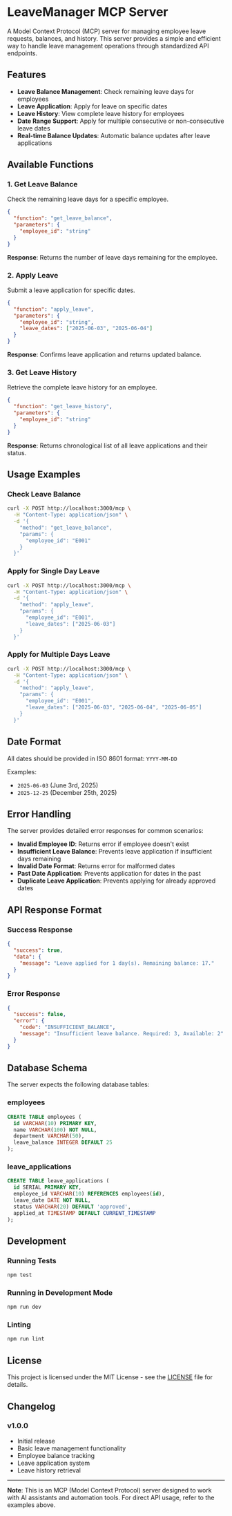 # LeaveManager MCP Server

A Model Context Protocol (MCP) server for managing employee leave requests, balances, and history. This server provides a simple and efficient way to handle leave management operations through standardized API endpoints.

## Features

- **Leave Balance Management**: Check remaining leave days for employees
- **Leave Application**: Apply for leave on specific dates
- **Leave History**: View complete leave history for employees
- **Date Range Support**: Apply for multiple consecutive or non-consecutive leave dates
- **Real-time Balance Updates**: Automatic balance updates after leave applications

## Available Functions

### 1. Get Leave Balance
Check the remaining leave days for a specific employee.

```json
{
  "function": "get_leave_balance",
  "parameters": {
    "employee_id": "string"
  }
}
```

**Response**: Returns the number of leave days remaining for the employee.

### 2. Apply Leave
Submit a leave application for specific dates.

```json
{
  "function": "apply_leave",
  "parameters": {
    "employee_id": "string",
    "leave_dates": ["2025-06-03", "2025-06-04"]
  }
}
```

**Response**: Confirms leave application and returns updated balance.

### 3. Get Leave History
Retrieve the complete leave history for an employee.

```json
{
  "function": "get_leave_history",
  "parameters": {
    "employee_id": "string"
  }
}
```

**Response**: Returns chronological list of all leave applications and their status.

## Usage Examples

### Check Leave Balance
```bash
curl -X POST http://localhost:3000/mcp \
  -H "Content-Type: application/json" \
  -d '{
    "method": "get_leave_balance",
    "params": {
      "employee_id": "E001"
    }
  }'
```

### Apply for Single Day Leave
```bash
curl -X POST http://localhost:3000/mcp \
  -H "Content-Type: application/json" \
  -d '{
    "method": "apply_leave",
    "params": {
      "employee_id": "E001",
      "leave_dates": ["2025-06-03"]
    }
  }'
```

### Apply for Multiple Days Leave
```bash
curl -X POST http://localhost:3000/mcp \
  -H "Content-Type: application/json" \
  -d '{
    "method": "apply_leave",
    "params": {
      "employee_id": "E001",
      "leave_dates": ["2025-06-03", "2025-06-04", "2025-06-05"]
    }
  }'
```

## Date Format

All dates should be provided in ISO 8601 format: `YYYY-MM-DD`

Examples:
- `2025-06-03` (June 3rd, 2025)
- `2025-12-25` (December 25th, 2025)

## Error Handling

The server provides detailed error responses for common scenarios:

- **Invalid Employee ID**: Returns error if employee doesn't exist
- **Insufficient Leave Balance**: Prevents leave application if insufficient days remaining
- **Invalid Date Format**: Returns error for malformed dates
- **Past Date Application**: Prevents application for dates in the past
- **Duplicate Leave Application**: Prevents applying for already approved dates

## API Response Format

### Success Response
```json
{
  "success": true,
  "data": {
    "message": "Leave applied for 1 day(s). Remaining balance: 17."
  }
}
```

### Error Response
```json
{
  "success": false,
  "error": {
    "code": "INSUFFICIENT_BALANCE",
    "message": "Insufficient leave balance. Required: 3, Available: 2"
  }
}
```

## Database Schema

The server expects the following database tables:

### employees
```sql
CREATE TABLE employees (
  id VARCHAR(10) PRIMARY KEY,
  name VARCHAR(100) NOT NULL,
  department VARCHAR(50),
  leave_balance INTEGER DEFAULT 25
);
```

### leave_applications
```sql
CREATE TABLE leave_applications (
  id SERIAL PRIMARY KEY,
  employee_id VARCHAR(10) REFERENCES employees(id),
  leave_date DATE NOT NULL,
  status VARCHAR(20) DEFAULT 'approved',
  applied_at TIMESTAMP DEFAULT CURRENT_TIMESTAMP
);
```

## Development

### Running Tests
```bash
npm test
```

### Running in Development Mode
```bash
npm run dev
```

### Linting
```bash
npm run lint
```

## License

This project is licensed under the MIT License - see the [LICENSE](LICENSE) file for details.


## Changelog

### v1.0.0
- Initial release
- Basic leave management functionality
- Employee balance tracking
- Leave application system
- Leave history retrieval

---

**Note**: This is an MCP (Model Context Protocol) server designed to work with AI assistants and automation tools. For direct API usage, refer to the examples above.